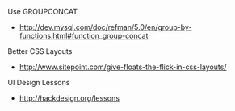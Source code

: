 Use GROUPCONCAT

* http://dev.mysql.com/doc/refman/5.0/en/group-by-functions.html#function_group-concat

Better CSS Layouts

* http://www.sitepoint.com/give-floats-the-flick-in-css-layouts/
 
UI Design Lessons

* http://hackdesign.org/lessons